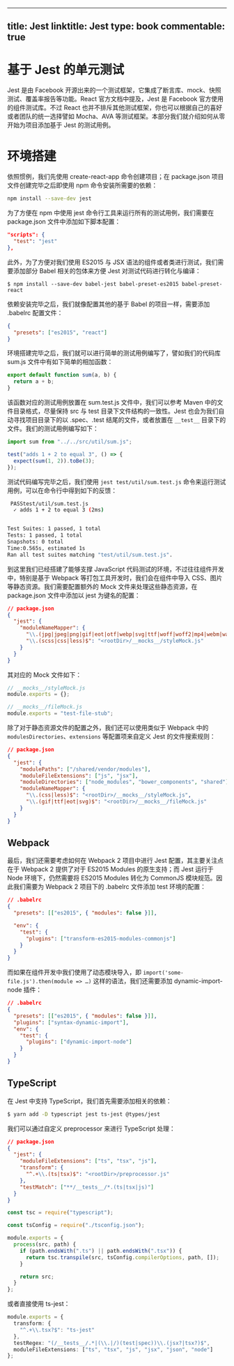 
---
title: Jest
linktitle: Jest
type: book
commentable: true
---

# 基于 Jest 的单元测试

Jest 是由 Facebook 开源出来的一个测试框架，它集成了断言库、mock、快照测试、覆盖率报告等功能。React 官方文档中提及，Jest 是 Facebook 官方使用的组件测试库。不过 React 也并不排斥其他测试框架，你也可以根据自己的喜好或者团队的统一选择譬如 Mocha、AVA 等测试框架。本部分我们就介绍如何从零开始为项目添加基于 Jest 的测试用例。

# 环境搭建

依照惯例，我们先使用 create-react-app 命令创建项目；在 package.json 项目文件创建完毕之后即使用 npm 命令安装所需要的依赖：

```sh
npm install --save-dev jest
```

为了方便在 npm 中使用 jest 命令行工具来运行所有的测试用例，我们需要在 package.json 文件中添加如下脚本配置：

```json
"scripts": {
  "test": "jest"
},
```

此外，为了方便对我们使用 ES2015 与 JSX 语法的组件或者类进行测试，我们需要添加部分 Babel 相关的包体来方便 Jest 对测试代码进行转化与编译：

```
$ npm install --save-dev babel-jest babel-preset-es2015 babel-preset-react
```

依赖安装完毕之后，我们就像配置其他的基于 Babel 的项目一样，需要添加 .babelrc 配置文件：

```json
{
  "presets": ["es2015", "react"]
}
```

环境搭建完毕之后，我们就可以进行简单的测试用例编写了，譬如我们的代码库 sum.js 文件中有如下简单的相加函数：

```js
export default function sum(a, b) {
  return a + b;
}
```

该函数对应的测试用例放置在 sum.test.js 文件中，我们可以参考 Maven 中的文件目录格式，尽量保持 src 与 test 目录下文件结构的一致性。Jest 也会为我们自动寻找项目目录下的以 .spec、.test 结尾的文件，或者放置在 `__test__` 目录下的文件。我们的测试用例编写如下：

```js
import sum from "../../src/util/sum.js";

test("adds 1 + 2 to equal 3", () => {
  expect(sum(1, 2)).toBe(3);
});
```

测试代码编写完毕之后，我们使用 `jest test/util/sum.test.js` 命令来运行测试用例，可以在命令行中得到如下的反馈：

```sh
 PASStest/util/sum.test.js
  ✓ adds 1 + 2 to equal 3 (2ms)


Test Suites: 1 passed, 1 total
Tests: 1 passed, 1 total
Snapshots: 0 total
Time:0.565s, estimated 1s
Ran all test suites matching "test/util/sum.test.js".
```

到这里我们已经搭建了能够支撑 JavaScript 代码测试的环境，不过往往组件开发中，特别是基于 Webpack 等打包工具开发时，我们会在组件中导入 CSS、图片等静态资源。我们需要配置额外的 Mock 文件来处理这些静态资源，在 package.json 文件中添加以 jest 为键名的配置：

```json
// package.json
{
  "jest": {
    "moduleNameMapper": {
      "\\.(jpg|jpeg|png|gif|eot|otf|webp|svg|ttf|woff|woff2|mp4|webm|wav|mp3|m4a|aac|oga)$": "<rootDir>/__mocks__/fileMock.js",
      "\\.(scss|css|less)$": "<rootDir>/__mocks__/styleMock.js"
    }
  }
}
```

其对应的 Mock 文件如下：

```js
// __mocks__/styleMock.js
module.exports = {};

// __mocks__/fileMock.js
module.exports = "test-file-stub";
```

除了对于静态资源文件的配置之外，我们还可以使用类似于 Webpack 中的 `modulesDirectories`、`extensions` 等配置项来自定义 Jest 的文件搜索规则：

```json
// package.json
{
  "jest": {
    "modulePaths": ["/shared/vendor/modules"],
    "moduleFileExtensions": ["js", "jsx"],
    "moduleDirectories": ["node_modules", "bower_components", "shared"],
    "moduleNameMapper": {
      "\\.(css|less)$": "<rootDir>/__mocks__/styleMock.js",
      "\\.(gif|ttf|eot|svg)$": "<rootDir>/__mocks__/fileMock.js"
    }
  }
}
```

## Webpack

最后，我们还需要考虑如何在 Webpack 2 项目中进行 Jest 配置，其主要关注点在于 Webpack 2 提供了对于 ES2015 Modules 的原生支持；而 Jest 运行于 Node 环境下，仍然需要将 ES2015 Modules 转化为 CommonJS 模块规范。因此我们需要为 Webpack 2 项目下的 .babelrc 文件添加 test 环境的配置：

```json
// .babelrc
{
  "presets": [["es2015", { "modules": false }]],

  "env": {
    "test": {
      "plugins": ["transform-es2015-modules-commonjs"]
    }
  }
}
```

而如果在组件开发中我们使用了动态模块导入，即 `import('some-file.js').then(module => …)` 这样的语法，我们还需要添加 dynamic-import-node 插件：

```json
// .babelrc
{
  "presets": [["es2015", { "modules": false }]],
  "plugins": ["syntax-dynamic-import"],
  "env": {
    "test": {
      "plugins": ["dynamic-import-node"]
    }
  }
}
```

## TypeScript

在 Jest 中支持 TypeScript，我们首先需要添加相关的依赖：

```sh
$ yarn add -D typescript jest ts-jest @types/jest
```

我们可以通过自定义 preprocessor 来进行 TypeScript 处理：

```json
// package.json
{
  "jest": {
    "moduleFileExtensions": ["ts", "tsx", "js"],
    "transform": {
      "^.+\\.(ts|tsx)$": "<rootDir>/preprocessor.js"
    },
    "testMatch": ["**/__tests__/*.(ts|tsx|js)"]
  }
}
```

```ts
const tsc = require("typescript");

const tsConfig = require("./tsconfig.json");

module.exports = {
  process(src, path) {
    if (path.endsWith(".ts") || path.endsWith(".tsx")) {
      return tsc.transpile(src, tsConfig.compilerOptions, path, []);
    }

    return src;
  }
};
```

或者直接使用 ts-jest：

```ts
module.exports = {
  transform: {
    "^.+\\.tsx?$": "ts-jest"
  },
  testRegex: "(/__tests__/.*|(\\.|/)(test|spec))\\.(jsx?|tsx?)$",
  moduleFileExtensions: ["ts", "tsx", "js", "jsx", "json", "node"]
};
```

    